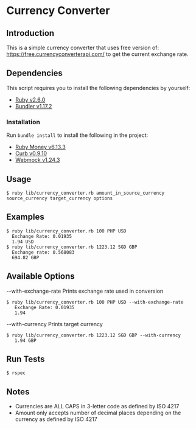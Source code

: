# Currency Converter

## Introduction

This is a simple currency converter that uses free version of: https://free.currencyconverterapi.com/ to get the current exchange rate.

## Dependencies
This script requires you to install the following dependencies by yourself:
- [Ruby v2.6.0](https://www.ruby-lang.org/en/downloads/)
- [Bundler v1.17.2](https://bundler.io/)

### Installation
Run `bundle install` to install the following in the project:
- [Ruby Money v6.13.3](https://github.com/RubyMoney/money)
- [Curb v0.9.10](https://github.com/taf2/curb)
- [Webmock v1.24.3](https://github.com/bblimke/webmock)

## Usage
  ```
  $ ruby lib/currency_converter.rb amount_in_source_currency source_currency target_currency options
  ```

## Examples
  ```
  $ ruby lib/currency_converter.rb 100 PHP USD
    Exchange Rate: 0.01935
    1.94 USD
  $ ruby lib/currency_converter.rb 1223.12 SGD GBP
    Exchange rate: 0.568083
    694.82 GBP
  ```

## Available Options
 --with-exchange-rate Prints exchange rate used in conversion
 ```
 $ ruby lib/currency_converter.rb 100 PHP USD --with-exchange-rate
    Exchange Rate: 0.01935
    1.94
 ```
 --with-currency Prints target currency
 ```
 $ ruby lib/currency_converter.rb 1223.12 SGD GBP --with-currency
    1.94 GBP
 ```

## Run Tests
 ```
 $ rspec
 ```

## Notes
- Currencies are ALL CAPS in 3-letter code as defined by ISO 4217
- Amount only accepts number of decimal places depending on the currency as defined by ISO 4217
